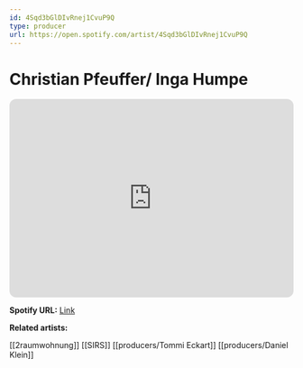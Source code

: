 ```yaml
---
id: 4Sqd3bGlDIvRnej1CvuP9Q
type: producer
url: https://open.spotify.com/artist/4Sqd3bGlDIvRnej1CvuP9Q
---
```

# Christian Pfeuffer/ Inga Humpe

<iframe style="border-radius:12px" src="https://open.spotify.com/embed/artist/4Sqd3bGlDIvRnej1CvuP9Q" width="100%" height="352" frameBorder="0" allowfullscreen="" allow="autoplay; clipboard-write; encrypted-media; fullscreen; picture-in-picture" loading="lazy"></iframe>

**Spotify URL:** [Link](https://open.spotify.com/artist/4Sqd3bGlDIvRnej1CvuP9Q)

**Related artists:**

[[2raumwohnung]]
[[SIRS]]
[[producers/Tommi Eckart]]
[[producers/Daniel Klein]]
